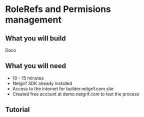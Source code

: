 # RoleRefs and Permisions management

## What you will build

Daco

## What you will need

<ul>
    <li>10 - 15 minutes</li>
    <li>Netgrif SDK already installed</li>
    <li>Access to the internet for builder.netgrif.com site</li>
    <li>Created free account at demo.netgrif.com to test the process</li>
</ul>

## Tutorial

